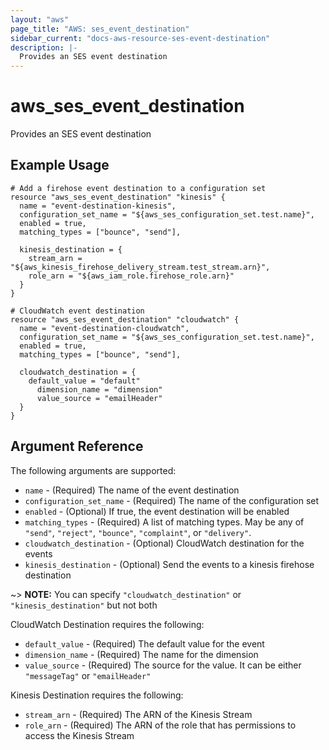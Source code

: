 ```yaml
---
layout: "aws"
page_title: "AWS: ses_event_destination"
sidebar_current: "docs-aws-resource-ses-event-destination"
description: |-
  Provides an SES event destination
---
```


# aws\_ses\_event_destination

Provides an SES event destination

## Example Usage

```
# Add a firehose event destination to a configuration set
resource "aws_ses_event_destination" "kinesis" {
  name = "event-destination-kinesis",
  configuration_set_name = "${aws_ses_configuration_set.test.name}",
  enabled = true,
  matching_types = ["bounce", "send"],

  kinesis_destination = {
    stream_arn = "${aws_kinesis_firehose_delivery_stream.test_stream.arn}",
    role_arn = "${aws_iam_role.firehose_role.arn}"
  }
}

# CloudWatch event destination
resource "aws_ses_event_destination" "cloudwatch" {
  name = "event-destination-cloudwatch",
  configuration_set_name = "${aws_ses_configuration_set.test.name}",
  enabled = true,
  matching_types = ["bounce", "send"],

  cloudwatch_destination = {
    default_value = "default"
	  dimension_name = "dimension"
	  value_source = "emailHeader"
  }
}
```

## Argument Reference

The following arguments are supported:

* `name` - (Required) The name of the event destination
* `configuration_set_name` - (Required) The name of the configuration set
* `enabled` - (Optional) If true, the event destination will be enabled
* `matching_types` - (Required) A list of matching types. May be any of `"send"`, `"reject"`, `"bounce"`, `"complaint"`, or `"delivery"`.
* `cloudwatch_destination` - (Optional) CloudWatch destination for the events
* `kinesis_destination` - (Optional) Send the events to a kinesis firehose destination

~> **NOTE:** You can specify `"cloudwatch_destination"` or `"kinesis_destination"` but not both

CloudWatch Destination requires the following:

* `default_value` - (Required) The default value for the event
* `dimension_name` - (Required) The name for the dimension
* `value_source` - (Required) The source for the value. It can be either `"messageTag"` or `"emailHeader"`

Kinesis Destination requires the following:

* `stream_arn` - (Required) The ARN of the Kinesis Stream
* `role_arn` - (Required) The ARN of the role that has permissions to access the Kinesis Stream

